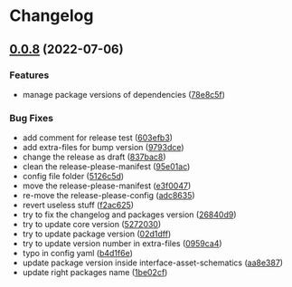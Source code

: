 # Changelog

## [0.0.8](https://github.com/intuiface/intuiface-cdk/compare/intuiface-cdk-v0.0.7...intuiface-cdk-v0.0.8) (2022-07-06)


### Features

* manage package versions of dependencies ([78e8c5f](https://github.com/intuiface/intuiface-cdk/commit/78e8c5f6c8873de83d14c1cc29b0163553829599))


### Bug Fixes

* add comment for release test ([603efb3](https://github.com/intuiface/intuiface-cdk/commit/603efb3b3cfb7bb51aee41c64e9014758b754c31))
* add extra-files for bump version ([9793dce](https://github.com/intuiface/intuiface-cdk/commit/9793dce564795be13af6d0e331d8d96de95f4607))
* change the release as draft ([837bac8](https://github.com/intuiface/intuiface-cdk/commit/837bac8329bca1d7e06f7321d91f8dabba762d3e))
* clean the release-please-manifest ([95e01ac](https://github.com/intuiface/intuiface-cdk/commit/95e01acc50ea5806ab1a91e0f29197120048965f))
* config file folder ([5126c5d](https://github.com/intuiface/intuiface-cdk/commit/5126c5d56822d81c2f1e916d59fca4b5306a9dda))
* move the release-please-manifest ([e3f0047](https://github.com/intuiface/intuiface-cdk/commit/e3f0047baaf29103886c07ded4cca600308f1b80))
* re-move the release-please-config ([adc8635](https://github.com/intuiface/intuiface-cdk/commit/adc8635fb48d55f170278d274273fca309421ef2))
* revert useless stuff ([f2ac625](https://github.com/intuiface/intuiface-cdk/commit/f2ac6255364fc3e935055ea27d295a084c1dbb43))
* try to fix the changelog and packages version ([26840d9](https://github.com/intuiface/intuiface-cdk/commit/26840d989f9646d0530bd686a266930f2a3c8230))
* try to update core version ([5272030](https://github.com/intuiface/intuiface-cdk/commit/5272030eb5351adacbcc3c3277e624f7d9bf9d99))
* try to update package version ([02d1dff](https://github.com/intuiface/intuiface-cdk/commit/02d1dffe550e3e323384aaab923bae6b293b5761))
* try to update version number in extra-files ([0959ca4](https://github.com/intuiface/intuiface-cdk/commit/0959ca487acf21335b628c8cd19ce7edffb39d38))
* typo in config yaml ([b4d1f6e](https://github.com/intuiface/intuiface-cdk/commit/b4d1f6e82bc47511cc031108b7ea78f4ef6b4308))
* update package version inside interface-asset-schematics ([aa8e387](https://github.com/intuiface/intuiface-cdk/commit/aa8e3873d746cd4945dd9c709bc39fd1117dc576))
* update right packages name ([1be02cf](https://github.com/intuiface/intuiface-cdk/commit/1be02cffc2a47253a007897d83a4255147574b7c))
